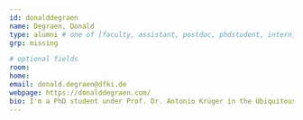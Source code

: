 ```yaml
---
id: donalddegraen
name: Degraen, Donald
type: alumni # one of [faculty, assistant, postdoc, phdstudent, intern]
grp: missing

# optional fields
room: 
home: 
email: donald.degraen@dfki.de
webpage: https://donalddegraen.com/
bio: I'm a PhD student under Prof. Dr. Antonio Krüger in the Ubiquitous Media Technology Lab at the Saarland University (UMTL) and I'm part of the Marie Skłodowska-Curie network (DISTRO). My PhD research investigates the design of haptic feedback for virtual reality.
---
```

